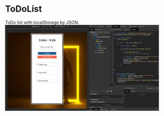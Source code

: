 # ToDoList
ToDo list with localStorage by JSON.
![ ](https://raw.githubusercontent.com/Udit-singh/ToDoList/master/styles/Img/main.png)
